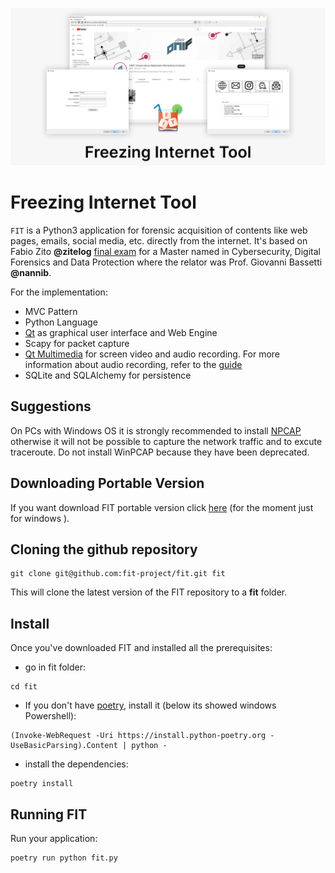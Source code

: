 ![](./assets/branding/banner.png)

# Freezing Internet Tool
`FIT` is a Python3 application for forensic acquisition of contents like web pages, emails, social media, etc. directly from the internet. 
It's based on Fabio Zito **@zitelog** [final exam](https://github.com/zitelog/fit) for a Master named in Cybersecurity, Digital Forensics and Data Protection where the relator was Prof. Giovanni Bassetti **@nannib**.

For the implementation: 
* MVC Pattern
* Python Language
* [Qt](https://www.qt.io/download-open-source) as graphical user interface and Web Engine 
* Scapy for packet capture
* [Qt Multimedia](https://doc.qt.io/qt-6/qtmultimedia-index.html) for screen video and audio recording. For more information about audio recording, refer to the [guide](https://github.com/fit-project/fit/wiki/Screen-recording-audio-management)
* SQLite and SQLAlchemy for persistence

## Suggestions
On PCs with Windows OS it is strongly recommended to install [NPCAP](https://npcap.com/dist/) otherwise it will not be possible to capture the network traffic and to excute traceroute. Do not install WinPCAP because they have been deprecated.

## Downloading Portable Version
If you want download FIT portable version click [here](https://github.com/fit-project/fit/releases/latest) (for the moment just for windows ).

## Cloning the github repository
```
git clone git@github.com:fit-project/fit.git fit
```

This will clone the latest version of the FIT repository to a **fit** folder.


## Install
Once you've downloaded FIT and installed all the prerequisites:

* go in fit folder:
```
cd fit
```
* If you don't have [poetry](https://python-poetry.org/), install it (below its showed windows Powershell):
```
(Invoke-WebRequest -Uri https://install.python-poetry.org -UseBasicParsing).Content | python -
```
* install the dependencies:
```
poetry install
```
## Running FIT

Run your application:

```
poetry run python fit.py
```
